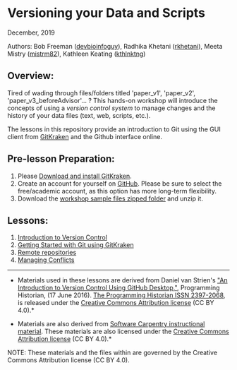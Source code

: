 
# Versioning your Data and Scripts

December, 2019

Authors: Bob Freeman ([devbioinfoguy](https://github.com/devbioinfoguy)), Radhika Khetani ([rkhetani](https://github.com/rkhetani)), Meeta Mistry ([mistrm82](https://github.com/mistrm82)), Kathleen Keating ([kthlnktng](https://github.com/kthlnktng)) 

## Overview:
Tired of wading through files/folders titled 'paper_v1', 'paper_v2', 'paper_v3_beforeAdvisor'... ? This hands-on workshop will introduce the concepts of using a *version control system* to manage changes and the history of your data files (text, web, scripts, etc.).

The lessons in this repository provide an introduction to Git using the GUI client from [GitKraken](https://www.gitkraken.com/git-client) and the Github interface online.

## Pre-lesson Preparation:

1. Please [Download and install GitKraken](https://gitkraken.com/download). 
2. Create an account for yourself on [GitHub](http://github.com). Please be sure to select the free/academic account, as this option has more long-term flexibility.
3. Download the [workshop sample files zipped folder](https://github.com/hbctraining/versioning_data_scripts/raw/master/data/example_files.zip) and unzip it.

## Lessons:

1. [Introduction to Version Control](01_Intro_to_versioning.md)
2. [Getting Started with Git using GitKraken](02_GitKraken.md)
3. [Remote repositories](03_Github_remote.md)
4. [Managing Conflicts](04_managing_conflicts.md)

***

* Materials used in these lessons are derived from Daniel van Strien's ["An Introduction to Version Control Using GitHub Desktop,"](http://programminghistorian.org/lessons/getting-started-with-github-desktop), Programming Historian, (17 June 2016). [The Programming Historian ISSN 2397-2068](http://programminghistorian.org/), is released under the [Creative Commons Attribution license](https://creativecommons.org/licenses/by/4.0/) (CC BY 4.0).*

* Materials are also derived from [Software Carpentry instructional material](https://swcarpentry.github.io/git-novice/). These materials are also licensed under the [Creative Commons Attribution license](https://creativecommons.org/licenses/by/4.0/) (CC BY 4.0).*

NOTE: These materials and the files within are governed by the Creative Commons Attribution license (CC BY 4.0).

